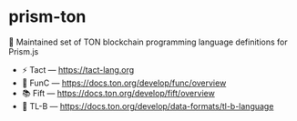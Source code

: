 # prism-ton

🔺 Maintained set of TON blockchain programming language definitions for Prism.js

* ⚡ Tact — https://tact-lang.org
* 💎 FunC — https://docs.ton.org/develop/func/overview
* 📚 Fift — https://docs.ton.org/develop/fift/overview
* 📄 TL-B — https://docs.ton.org/develop/data-formats/tl-b-language